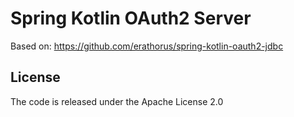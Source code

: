 # Spring Kotlin OAuth2 Server
Based on: https://github.com/erathorus/spring-kotlin-oauth2-jdbc

## License
The code is released under the Apache License 2.0
